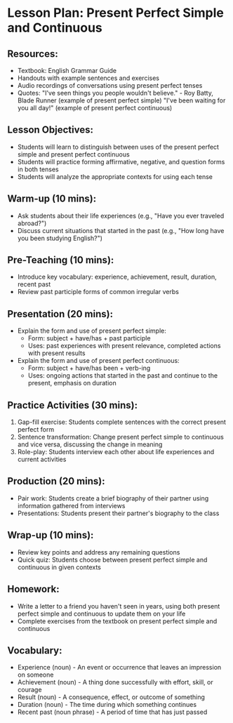 # Lesson Plan: Present Perfect Simple and Continuous

## Resources:
- Textbook: English Grammar Guide
- Handouts with example sentences and exercises
- Audio recordings of conversations using present perfect tenses
- Quotes:
    "I've seen things you people wouldn't believe." - Roy Batty, Blade Runner (example of present perfect simple)
    "I've been waiting for you all day!" (example of present perfect continuous)

## Lesson Objectives:
- Students will learn to distinguish between uses of the present perfect simple and present perfect continuous
- Students will practice forming affirmative, negative, and question forms in both tenses
- Students will analyze the appropriate contexts for using each tense

## Warm-up (10 mins):
- Ask students about their life experiences (e.g., "Have you ever traveled abroad?")
- Discuss current situations that started in the past (e.g., "How long have you been studying English?")

## Pre-Teaching (10 mins):
- Introduce key vocabulary: experience, achievement, result, duration, recent past
- Review past participle forms of common irregular verbs

## Presentation (20 mins):
- Explain the form and use of present perfect simple:
  * Form: subject + have/has + past participle
  * Uses: past experiences with present relevance, completed actions with present results
- Explain the form and use of present perfect continuous:
  * Form: subject + have/has been + verb-ing
  * Uses: ongoing actions that started in the past and continue to the present, emphasis on duration

## Practice Activities (30 mins):
1. Gap-fill exercise: Students complete sentences with the correct present perfect form
2. Sentence transformation: Change present perfect simple to continuous and vice versa, discussing the change in meaning
3. Role-play: Students interview each other about life experiences and current activities

## Production (20 mins):
- Pair work: Students create a brief biography of their partner using information gathered from interviews
- Presentations: Students present their partner's biography to the class

## Wrap-up (10 mins):
- Review key points and address any remaining questions
- Quick quiz: Students choose between present perfect simple and continuous in given contexts

## Homework:
- Write a letter to a friend you haven't seen in years, using both present perfect simple and continuous to update them on your life
- Complete exercises from the textbook on present perfect simple and continuous

## Vocabulary:
- Experience (noun) - An event or occurrence that leaves an impression on someone
- Achievement (noun) - A thing done successfully with effort, skill, or courage
- Result (noun) - A consequence, effect, or outcome of something
- Duration (noun) - The time during which something continues
- Recent past (noun phrase) - A period of time that has just passed